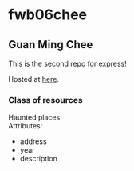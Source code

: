 # fwb06chee

## Guan Ming Chee

This is the second repo for express!

Hosted at [here](https://fwb06chee.herokuapp.com/).

### Class of resources

Haunted places<br>
Attributes:
- address
- year
- description
